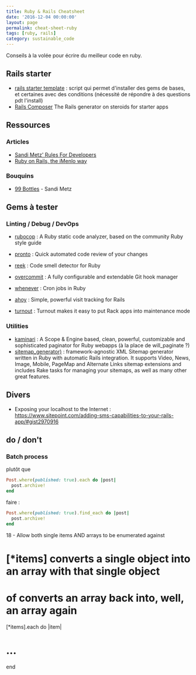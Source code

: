 ```yaml
---
title: Ruby & Rails Cheatsheet
date: '2016-12-04 00:00:00'
layout: page
permalink: cheat-sheet-ruby
tags: [ruby, rails]
category: sustainable_code
---
```


Conseils à la volée pour écrire du meilleur code en ruby.

<!--more-->

## Rails starter

- [rails starter template](https://github.com/dennybritz/rails_startup_template ) : script qui permet d'installer des gems de bases, et certaines avec des conditions (nécessité de répondre à des questions pdt l'install)
- [Rails Composer](https://github.com/RailsApps/rails-composer) The Rails generator on steroids for starter apps


## Ressources

### Articles

- [Sandi Metz' Rules For Developers](https://robots.thoughtbot.com/sandi-metz-rules-for-developers)
- [Ruby on Rails, the iMenlo way](https://medium.com/imenlo/ruby-on-rails-the-imenlo-way-d29965618630#.ewxo0q9al)


### Bouquins

- [99 Bottles](https://www.sandimetz.com/99bottles/) - Sandi Metz


## Gems à tester

### Linting / Debug / DevOps

- [rubocop](https://github.com/bbatsov/rubocop) : A Ruby static code analyzer, based on the community Ruby style guide
- [pronto](https://github.com/mmozuras/pronto) : Quick automated code review of your changes
- [reek](https://github.com/troessner/reek) : Code smell detector for Ruby

- [overcommit](https://github.com/brigade/overcommit) : A fully configurable and extendable Git hook manager
- [whenever](https://github.com/javan/whenever) : Cron jobs in Ruby
- [ahoy](https://github.com/ankane/ahoy) : Simple, powerful visit tracking for Rails
- [turnout](https://github.com/biola/turnout) : Turnout makes it easy to put Rack apps into maintenance mode

### Utilities
- [kaminari](https://github.com/kaminari/kaminari) : A Scope & Engine based, clean, powerful, customizable and sophisticated paginator for Ruby webapps (à la place de will_paginate ?)
- [sitemap_generator)](https://github.com/kjvarga/sitemap_generator) : framework-agnostic XML Sitemap generator written in Ruby with automatic Rails integration. It supports Video, News, Image, Mobile, PageMap and Alternate Links sitemap extensions and includes Rake tasks for managing your sitemaps, as well as many other great features.

## Divers

- Exposing your localhost to the Internet : https://www.sitepoint.com/adding-sms-capabilities-to-your-rails-app/#gist2970916


## do / don't

### Batch process

plutôt que

``` ruby
Post.where(published: true).each do |post|
  post.archive!
end
```

faire :

``` ruby
Post.where(published: true).find_each do |post|
  post.archive!
end
```

18 - Allow both single items AND arrays to be enumerated against

# [*items] converts a single object into an array with that single object
# of converts an array back into, well, an array again
[*items].each do |item|
  # ...
end
